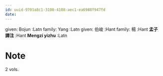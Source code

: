 ```yaml
---
id: uuid-9701a8c1-3108-4108-aec1-ea6988f947fd
date: 
---
```


given: Bojun :Latn
family: Yang :Latn
given: 伯峻 :Hant
family: 楊 :Hant
**孟子譯注** :Hant
**Mengzi yizhu** :Latn
# Note
2 vols.